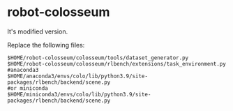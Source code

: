 # robot-colosseum
It's modified version.

Replace the following files:
```
$HOME/robot-colosseum/colosseum/tools/dataset_generator.py
$HOME/robot-colosseum/colosseum/rlbench/extensions/task_environment.py
#anaconda3
$HOME/anaconda3/envs/colo/lib/python3.9/site-packages/rlbench/backend/scene.py
#or miniconda
$HOME/miniconda3/envs/colo/lib/python3.9/site-packages/rlbench/backend/scene.py
```
